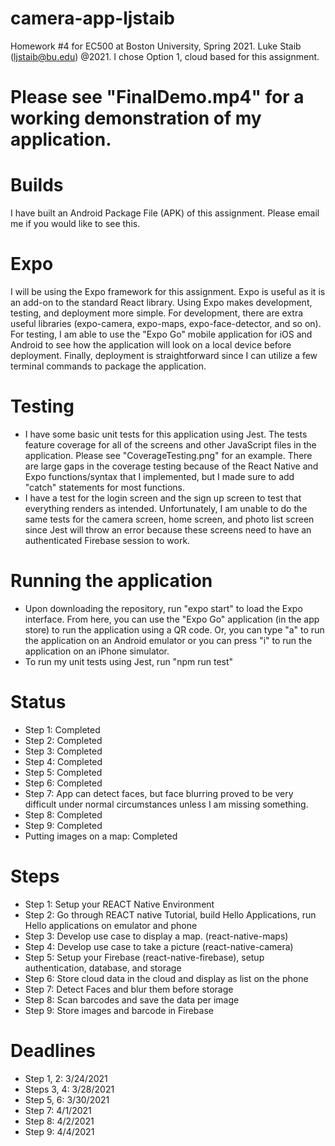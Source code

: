 # camera-app-ljstaib

Homework #4 for EC500 at Boston University, Spring 2021. Luke Staib (ljstaib@bu.edu) @2021. I chose Option 1, cloud based for this assignment.

# Please see "FinalDemo.mp4" for a working demonstration of my application.

# Builds
I have built an Android Package File (APK) of this assignment. Please email me if you would like to see this.

# Expo
I will be using the Expo framework for this assignment. Expo is useful as it is an add-on to the standard React library. Using Expo makes development, testing, and deployment more simple. For development, there are extra useful libraries (expo-camera, expo-maps, expo-face-detector, and so on). For testing, I am able to use the "Expo Go" mobile application for iOS and Android to see how the application will look on a local device before deployment. Finally, deployment is straightforward since I can utilize a few terminal commands to package the application.

# Testing
- I have some basic unit tests for this application using Jest. The tests feature coverage for all of the screens and other JavaScript files in the application. Please see "CoverageTesting.png" for an example. There are large gaps in the coverage testing because of the React Native and Expo functions/syntax that I implemented, but I made sure to add "catch" statements for most functions.
- I have a test for the login screen and the sign up screen to test that everything renders as intended. Unfortunately, I am unable to do the same tests for the camera screen, home screen, and photo list screen since Jest will throw an error because these screens need to have an authenticated Firebase session to work.

# Running the application
- Upon downloading the repository, run "expo start" to load the Expo interface. From here, you can use the "Expo Go" application (in the app store) to run the application using a QR code. Or, you can type "a" to run the application on an Android emulator or you can press "i" to run the application on an iPhone simulator.
- To run my unit tests using Jest, run "npm run test"

# Status
- Step 1: Completed
- Step 2: Completed
- Step 3: Completed
- Step 4: Completed
- Step 5: Completed
- Step 6: Completed
- Step 7: App can detect faces, but face blurring proved to be very difficult under normal circumstances unless I am missing something.
- Step 8: Completed
- Step 9: Completed
- Putting images on a map: Completed

# Steps
- Step 1:  Setup your REACT Native Environment
- Step 2:  Go through REACT native Tutorial, build Hello Applications, run Hello applications on emulator and phone
- Step 3:  Develop use case to display a map.  (react-native-maps)
- Step 4:  Develop use case to take a picture  (react-native-camera)
- Step 5:  Setup your Firebase (react-native-firebase), setup authentication, database, and storage
- Step 6:  Store cloud data in the cloud and display as list on the phone
- Step 7:  Detect Faces and blur them before storage
- Step 8:  Scan barcodes and save the data per image
- Step 9:  Store images and barcode in Firebase

# Deadlines
- Step 1, 2: 3/24/2021
- Steps 3, 4: 3/28/2021
- Step 5, 6: 3/30/2021
- Step 7: 4/1/2021
- Step 8: 4/2/2021
- Step 9: 4/4/2021
